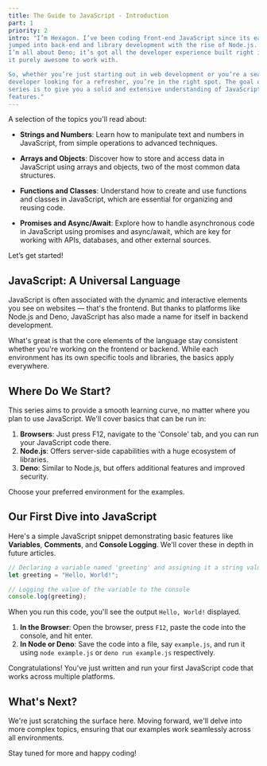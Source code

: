 ```yaml
---
title: The Guide to JavaScript - Introduction
part: 1
priority: 2
intro: "I’m Hexagon. I’ve been coding front-end JavaScript since its early days and
jumped into back-end and library development with the rise of Node.js. Nowadays,
I’m all about Deno; it’s got all the developer experience built right in, making
it purely awesome to work with.

So, whether you’re just starting out in web development or you’re a seasoned
developer looking for a refresher, you’re in the right spot. The goal of this
series is to give you a solid and extensive understanding of JavaScript and its
features."
---
```


A selection of the topics you'll read about:

- **Strings and Numbers**: Learn how to manipulate text and numbers in
  JavaScript, from simple operations to advanced techniques.

- **Arrays and Objects**: Discover how to store and access data in JavaScript
  using arrays and objects, two of the most common data structures.

- **Functions and Classes**: Understand how to create and use functions and
  classes in JavaScript, which are essential for organizing and reusing code.

- **Promises and Async/Await**: Explore how to handle asynchronous code in
  JavaScript using promises and async/await, which are key for working with
  APIs, databases, and other external sources.

Let’s get started!

## JavaScript: A Universal Language

JavaScript is often associated with the dynamic and interactive elements you see
on websites — that's the frontend. But thanks to platforms like Node.js and
Deno, JavaScript has also made a name for itself in backend development.

What's great is that the core elements of the language stay consistent whether
you're working on the frontend or backend. While each environment has its own
specific tools and libraries, the basics apply everywhere.

## Where Do We Start?

This series aims to provide a smooth learning curve, no matter where you plan to
use JavaScript. We'll cover basics that can be run in:

1. **Browsers**: Just press F12, navigate to the 'Console' tab, and you can run
   your JavaScript code there.
2. **Node.js**: Offers server-side capabilities with a huge ecosystem of
   libraries.
3. **Deno**: Similar to Node.js, but offers additional features and improved
   security.

Choose your preferred environment for the examples.

## Our First Dive into JavaScript

Here's a simple JavaScript snippet demonstrating basic features like
**Variables**, **Comments**, and **Console Logging**. We'll cover these in depth
in future articles.

```javascript
// Declaring a variable named 'greeting' and assigning it a string value
let greeting = "Hello, World!";

// Logging the value of the variable to the console
console.log(greeting);
```

When you run this code, you'll see the output `Hello, World!` displayed.

1. **In the Browser**: Open the browser, press `F12`, paste the code into the
   console, and hit enter.
2. **In Node or Deno**: Save the code into a file, say `example.js`, and run it
   using `node example.js` or `deno run example.js` respectively.

Congratulations! You've just written and run your first JavaScript code that
works across multiple platforms.

## What's Next?

We're just scratching the surface here. Moving forward, we'll delve into more
complex topics, ensuring that our examples work seamlessly across all
environments.

Stay tuned for more and happy coding!
